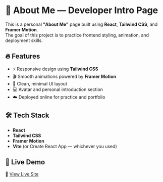 # 🌟 About Me — Developer Intro Page

This is a personal **"About Me"** page built using **React**, **Tailwind CSS**, and **Framer Motion**.  
The goal of this project is to practice frontend styling, animation, and deployment skills.

## 🔥 Features

- ⚡ Responsive design using **Tailwind CSS**
- 🎬 Smooth animations powered by **Framer Motion**
- 🎨 Clean, minimal UI layout
- 💻 Avatar and personal introduction section
- ☁️ Deployed online for practice and portfolio

## 🛠 Tech Stack

- **React**
- **Tailwind CSS**
- **Framer Motion**
- **Vite** (or Create React App — whichever you used)

## 🚀 Live Demo

🔗 [View Live Site](https://your-live-demo-link.com)

